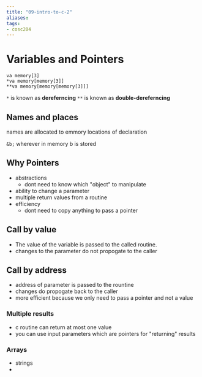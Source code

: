```yaml
---
title: "09-intro-to-c-2"
aliases: 
tags: 
- cosc204
---
```


# Variables and Pointers

```
va memory[3]
*va memory[memory[3]]
**va memory[memory[memory[3]]]
```

`*` is known as **dereferncing**
`**` is known as **double-dereferncing**

## Names and places
names are allocated to emmory locations of declaration

`&b;` wherever in memory b is stored

## Why Pointers
- abstractions
	- dont need to know which "object" to manipulate
- ability to change a parameter
- multiple return values from a routine
- efficiency
	- dont need to copy anything to pass a pointer

## Call by value
- The value of the variable is passed to the called routine.
- changes to the parameter do not propogate to the caller

## Call by address
- address of parameter is passed to the rountine
- changes do propogate back to the caller
- more efficient because we only need to pass a pointer and not a value

### Multiple results
- c routine can return at most one value
- you can use input parameters which are pointers for "returning" results

### Arrays
- strings
- 